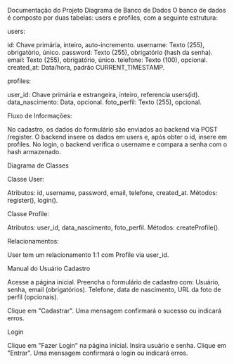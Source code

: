 Documentação do Projeto
Diagrama de Banco de Dados
O banco de dados é composto por duas tabelas: users e profiles, com a seguinte estrutura:

users:

id: Chave primária, inteiro, auto-incremento.
username: Texto (255), obrigatório, único.
password: Texto (255), obrigatório (hash da senha).
email: Texto (255), obrigatório, único.
telefone: Texto (100), opcional.
created_at: Data/hora, padrão CURRENT_TIMESTAMP.


profiles:

user_id: Chave primária e estrangeira, inteiro, referencia users(id).
data_nascimento: Data, opcional.
foto_perfil: Texto (255), opcional.



Fluxo de Informações:

No cadastro, os dados do formulário são enviados ao backend via POST /register.
O backend insere os dados em users e, após obter o id, insere em profiles.
No login, o backend verifica o username e compara a senha com o hash armazenado.

Diagrama de Classes

Classe User:

Atributos: id, username, password, email, telefone, created_at.
Métodos: register(), login().


Classe Profile:

Atributos: user_id, data_nascimento, foto_perfil.
Métodos: createProfile().



Relacionamentos:

User tem um relacionamento 1:1 com Profile via user_id.

Manual do Usuário
Cadastro

Acesse a página inicial.
Preencha o formulário de cadastro com:
Usuário, senha, email (obrigatórios).
Telefone, data de nascimento, URL da foto de perfil (opcionais).


Clique em "Cadastrar".
Uma mensagem confirmará o sucesso ou indicará erros.

Login

Clique em "Fazer Login" na página inicial.
Insira usuário e senha.
Clique em "Entrar".
Uma mensagem confirmará o login ou indicará erros.
